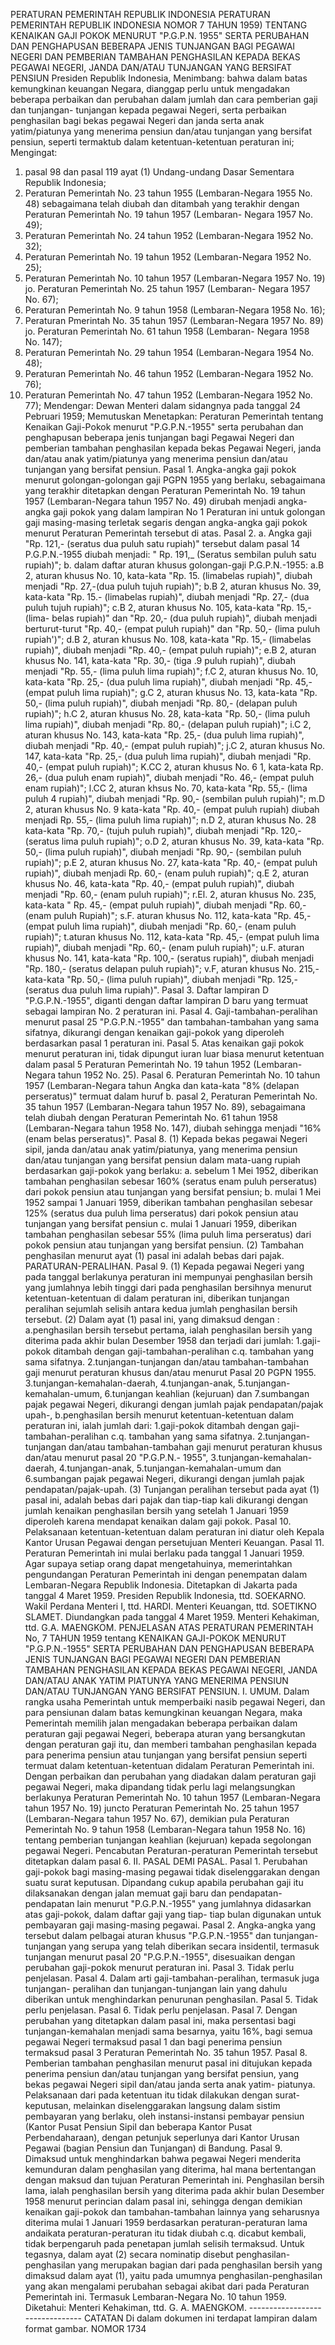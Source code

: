  PERATURAN PEMERINTAH REPUBLIK INDONESIA PERATURAN PEMERINTAH REPUBLIK INDONESIA NOMOR 7 TAHUN 1959) TENTANG KENAIKAN GAJI POKOK MENURUT "P.G.P.N. 1955" SERTA PERUBAHAN DAN PENGHAPUSAN BEBERAPA JENIS TUNJANGAN BAGI PEGAWAI NEGERI DAN PEMBERIAN TAMBAHAN PENGHASILAN KEPADA BEKAS PEGAWAI NEGERI, JANDA DAN/ATAU TUNJANGAN YANG BERSIFAT PENSIUN Presiden Republik Indonesia,
Menimbang:
 bahwa dalam batas kemungkinan keuangan Negara, dianggap perlu untuk mengadakan beberapa perbaikan dan perubahan dalam jumlah dan cara pemberian gaji dan tunjangan- tunjangan kepada pegawai Negeri, serta perbaikan penghasilan bagi bekas pegawai Negeri dan janda serta anak yatim/piatunya yang menerima pensiun dan/atau tunjangan yang bersifat pensiun, seperti termaktub dalam ketentuan-ketentuan peraturan ini;
Mengingat:

1. pasal 98 dan pasal 119 ayat (1) Undang-undang Dasar Sementara Republik Indonesia;
2. Peraturan Pemerintah No. 23 tahun 1955 (Lembaran-Negara 1955 No. 48) sebagaimana telah diubah dan ditambah yang terakhir dengan Peraturan Pemerintah No. 19 tahun 1957 (Lembaran- Negara 1957 No. 49);
3. Peraturan Pemerintah No. 24 tahun 1952 (Lembaran-Negara 1952 No. 32);
4. Peraturan Pemerintah No. 19 tahun 1952 (Lembaran-Negara 1952 No. 25);
5. Peraturan Pemerintah No. 10 tahun 1957 (Lembaran-Negara 1957 No. 19) jo. Peraturan Pemerintah No. 25 tahun 1957 (Lembaran- Negara 1957 No. 67);
6. Peraturan Pemerintah No. 9 tahun 1958 (Lembaran-Negara 1958 No. 16);
7. Peraturan Pmerintah No. 35 tahun 1957 (Lembaran-Negara 1957 No. 89) jo. Peraturan Pemerintah No. 61 tahun 1958 (Lembaran- Negara 1958 No. 147);
8. Peraturan Pemerintah No. 29 tahun 1954 (Lembaran-Negara 1954 No. 48);
9. Peraturan Pemerintah No. 46 tahun 1952 (Lembaran-Negara 1952 No. 76);
10. Peraturan Pemerintah No. 47 tahun 1952 (Lembaran-Negara 1952 No. 77); Mendengar: Dewan Menteri dalam sidangnya pada tanggal 24 Pebruari 1959; Memutuskan Menetapkan: Peraturan Pemerintah tentang Kenaikan Gaji-Pokok menurut "P.G.P.N.-1955" serta perubahan dan penghapusan beberapa jenis tunjangan bagi Pegawai Negeri dan pemberian tambahan penghasilan kepada bekas Pegawai Negeri, janda dan/atau anak yatim/piatunya yang menerima pensiun dan/atau tunjangan yang bersifat pensiun. Pasal 1. Angka-angka gaji pokok menurut golongan-golongan gaji PGPN 1955 yang berlaku, sebagaimana yang terakhir ditetapkan dengan Peraturan Pemerintah No. 19 tahun 1957 (Lembaran-Negara tahun 1957 No. 49) dirubah menjadi angka-angka gaji pokok yang dalam lampiran No 1 Peraturan ini untuk golongan gaji masing-masing terletak segaris dengan angka-angka gaji pokok menurut Peraturan Pemerintah tersebut di atas. Pasal 2.
a. Angka gaji "Rp. 121,- (seratus dua puluh satu rupiah)" tersebut dalam pasal 14 P.G.P.N.-1955 diubah menjadi: " Rp. 191,_ (Seratus sembilan puluh satu rupiah)";
b. dalam daftar aturan khusus golongan-gaji P.G.P.N.-1955:
a.B 2, aturan khusus No. 10, kata-kata "Rp. 15. (limabelas rupiah)", diubah menjadi "Rp. 27,-(dua puluh tujuh rupiah)";
b.B 2, aturan khusus No. 39, kata-kata "Rp. 15.- (limabelas rupiah)", diubah menjadi "Rp. 27,- (dua puluh tujuh rupiah)";
c.B 2, aturan khusus No. 105, kata-kata "Rp. 15,- (lima- belas rupiah)" dan "Rp. 20,- (dua puluh rupiah)", diubah menjadi berturut-turut "Rp. 40,- (empat puluh rupiah)" dan "Rp. 50,- (lima puluh rupiah')";
d.B 2, aturan khusus No. 108, kata-kata "Rp. 15,- (limabelas rupiah)", diubah menjadi "Rp. 40,- (empat puluh rupiah)";
e.B 2, aturan khusus No. 141, kata-kata "Rp. 30,- (tiga .9 puluh rupiah)", diubah menjadi "Rp. 55,- (lima puluh lima rupiah)";
f.C 2, aturan khusus No. 10, kata-kata "Rp. 25,- (dua puluh lima rupiah)", diubah menjadi "Rp. 45,- (empat puluh lima rupiah)";
g.C 2, aturan khusus No. 13, kata-kata "Rp. 50,- (lima puluh rupiah)", diubah menjadi "Rp. 80,- (delapan puluh rupiah)";
h.C 2, aturan khusus No. 28, kata-kata "Rp. 50,- (lima puluh lima rupiah)", diubah menjadi "Rp. 80,- (delapan puluh rupiah)";
i.C 2, aturan khusus No. 143, kata-kata "Rp. 25,- (dua puluh lima rupiah)", diubah menjadi "Rp. 40,- (empat puluh rupiah)";
j.C 2, aturan khusus No. 147, kata-kata "Rp. 25,- (dua puluh lima rupiah)", diubah menjadi "Rp. 40,- (empat puluh rupiah)"; K.CC 2, aturan khusus No. 6 1, kata-kata Rp. 26,- (dua puluh enam rupiah)", diubah menjadi "Ro. 46,- (empat puluh enam rupiah)";
l.CC 2, aturan khsus No. 70, kata-kata "Rp. 55,- (lima puluh 4 rupiah)", diubah menjadi "Rp. 90,- (sembilan puluh rupiah)";
m.D 2, aturan khusus No. 9 kata-kata "Rp. 40,- (empat puluh rupiah) diubah menjadi Rp. 55,- (lima puluh lima rupiah)";
n.D 2, aturan khusus No. 28 kata-kata "Rp. 70,- (tujuh puluh rupiah)", diubah menjadi "Rp. 120,- (seratus lima puluh rupiah)";
o.D 2, aturan khusus No. 39, kata-kata "Rp. 50,- (lima puluh rupiah)", diubah menjadi "Rp. 90,- (sembilan puluh rupiah)";
p.E 2, aturan khusus No. 27, kata-kata "Rp. 40,- (empat puluh rupiah)", diubah menjadi Rp. 60,- (enam puluh rupiah)";
q.E 2, aturan khusus No. 46, kata-kata "Rp. 40,- (empat puluh rupiah)", diubah menjadi "Rp. 60,- (enam puluh rupiah)";
r.El. 2, aturan khusus No. 235, kata-kata " Rp. 45,- (empat puluh rupiah)", diubah menjadi "Rp. 60,- (enam puluh Rupiah)";
s.F. aturan khusus No. 112, kata-kata "Rp. 45,- (empat puluh lima rupiah)", diubah menjadi "Rp. 60,- (enam puluh rupiah)";
t.aturan khusus No. 112, kata-kata "Rp. 45,- (empat puluh lima rupiah)", diubah menjadi "Rp. 60,- (enam puluh rupiah)";
u.F. aturan khusus No. 141, kata-kata "Rp. 100,- (seratus rupiah)", diubah menjadi "Rp. 180,- (seratus delapan puluh rupiah)";
v.F, aturan khusus No. 215,- kata-kata "Rp. 50,- (lima puluh rupiah)", diubah menjadi "Rp. 125,- (seratus dua puluh lima rupiah)". Pasal 3. Daftar lampiran D "P.G.P.N.-1955", diganti dengan daftar lampiran D baru yang termuat sebagai lampiran No. 2 peraturan ini. Pasal 4. Gaji-tambahan-peralihan menurut pasal 25 "P.G.P.N.-1955" dan tambahan-tambahan yang sama sifatnya, dikurangi dengan kenaikan gaji-pokok yang diperoleh berdasarkan pasal 1 peraturan ini. Pasal 5. Atas kenaikan gaji pokok menurut peraturan ini, tidak dipungut iuran luar biasa menurut ketentuan dalam pasal 5 Peraturan Pemerintah No. 19 tahun 1952 (Lembaran-Negara tahun 1952 No. 25). Pasal 6. Peraturan Pemerintah No. 10 tahun 1957 (Lembaran-Negara tahun Angka dan kata-kata "8% (delapan perseratus)" termuat dalam huruf b. pasal 2, Peraturan Pemerintah No. 35 tahun 1957 (Lembaran-Negara tahun 1957 No. 89), sebagaimana telah diubah dengan Peraturan Pemerintah No. 61 tahun 1958 (Lembaran-Negara tahun 1958 No. 147), diubah sehingga menjadi "16% (enam belas perseratus)". Pasal 8.
(1) Kepada bekas pegawai Negeri sipil, janda dan/atau anak yatim/piatunya, yang menerima pensiun dan/atau tunjangan yang bersifat pensiun dalam mata-uang rupiah berdasarkan gaji-pokok yang berlaku:
a. sebelum 1 Mei 1952, diberikan tambahan penghasilan sebesar 160% (seratus enam puluh perseratus) dari pokok pensiun atau tunjangan yang bersifat pensiun;
b. mulai 1 Mei 1952 sampai 1 Januari 1959, diberikan tambahan penghasilan sebesar 125% (seratus dua puluh lima perseratus) dari pokok pensiun atau tunjangan yang bersifat pensiun c. mulai 1 Januari 1959, diberikan tambahan penghasilan sebesar 55% (lima puluh lima perseratus) dari pokok pensiun atau tunjangan yang bersifat pensiun.
(2) Tambahan penghasilan menurut ayat (1) pasal ini adalah bebas dari pajak. PARATURAN-PERALIHAN. Pasal 9.
(1) Kepada pegawai Negeri yang pada tanggal berlakunya peraturan ini mempunyai penghasilan bersih yang jumlahnya lebih tinggi dari pada penghasilan bersihnya menurut ketentuan-ketentuan di dalam peraturan ini, diberikan tunjangan peralihan sejumlah selisih antara kedua jumlah penghasilan bersih tersebut. (2) Dalam ayat (1) pasal ini, yang dimaksud dengan :
a.penghasilan bersih tersebut pertama, ialah penghasilan bersih yang diterima pada akhir bulan Desember 1958 dan terjadi dari jumlah:
1.gaji-pokok ditambah dengan gaji-tambahan-peralihan c.q. tambahan yang sama sifatnya.
2.tunjangan-tunjangan dan/atau tambahan-tambahan gaji menurut peraturan khusus dan/atau menurut Pasal 20 PGPN 1955.
3.tunjangan-kemahalan-daerah, 4.tunjangan-anak, 5.tunjangan-kemahalan-umum, 6.tunjangan keahlian (kejuruan) dan 7.sumbangan pajak pegawai Negeri, dikurangi dengan jumlah pajak pendapatan/pajak upah-, b.penghasilan bersih menurut ketentuan-ketentuan dalam peraturan ini, ialah jumlah dari:
1.gaji-pokok ditambah dengan gaji-tambahan-peralihan c.q. tambahan yang sama sifatnya.
2.tunjangan-tunjangan dan/atau tambahan-tambahan gaji menurut peraturan khusus dan/atau menurut pasal 20 "P.G.P.N.- 1955", 3.tunjangan-kemahalan-daerah, 4.tunjangan-anak, 5.tunjangan-kemahalan-umum dan 6.sumbangan pajak pegawai Negeri, dikurangi dengan jumlah pajak pendapatan/pajak-upah.
(3) Tunjangan peralihan tersebut pada ayat (1) pasal ini, adalah bebas dari pajak dan tiap-tiap kali dikurangi dengan jumlah kenaikan penghasilan bersih yang setelah 1 Januari 1959 diperoleh karena mendapat kenaikan dalam gaji pokok. Pasal 10. Pelaksanaan ketentuan-ketentuan dalam peraturan ini diatur oleh Kepala Kantor Urusan Pegawai dengan persetujuan Menteri Keuangan. Pasal 11. Peraturan Pemerintah ini mulai berlaku pada tanggal 1 Januari 1959. Agar supaya setiap orang dapat mengetahuinya, memerintahkan pengundangan Peraturan Pemerintah ini dengan penempatan dalam Lembaran-Negara Republik Indonesia. Ditetapkan di Jakarta pada tanggal 4 Maret 1959. Presiden Republik Indonesia, ttd. SOEKARNO. Wakil Perdana Menteri I, ttd. HARDI. Menteri Keuangan, ttd. SOETIKNO SLAMET. Diundangkan pada tanggal 4 Maret 1959. Menteri Kehakiman, ttd. G.A. MAENGKOM. PENJELASAN ATAS PERATURAN PEMERINTAH No, 7 TAHUN 1959 tentang KENAIKAN GAJI-POKOK MENURUT "P.G.P.N.-1955" SERTA PERUBAHAN DAN PENGHAPUSAN BEBERAPA JENIS TUNJANGAN BAGI PEGAWAI NEGERI DAN PEMBERIAN TAMBAHAN PENGHASILAN KEPADA BEKAS PEGAWAI NEGERI, JANDA DAN/ATAU ANAK YATIM PIATUNYA YANG MENERIMA PENSIUN DAN/ATAU TUNJANGAN YANG BERSIFAT PENSIUN. I. UMUM. Dalam rangka usaha Pemerintah untuk memperbaiki nasib pegawai Negeri, dan para pensiunan dalam batas kemungkinan keuangan Negara, maka Pemerintah memilih jalan mengadakan beberapa perbaikan dalam peraturan gaji pegawai Negeri, beberapa aturan yang bersangkutan dengan peraturan gaji itu, dan memberi tambahan penghasilan kepada para penerima pensiun atau tunjangan yang bersifat pensiun seperti termuat dalam ketentuan-ketentuan didalam Peraturan Pemerintah ini. Dengan perbaikan dan perubahan yang diadakan dalam peraturan gaji pegawai Negeri, maka dipandang tidak perlu lagi melangsungkan berlakunya Peraturan Pemerintah No. 10 tahun 1957 (Lembaran-Negara tahun 1957 No. 19) juncto Peraturan Pemerintah No. 25 tahun 1957 (Lembaran-Negara tahun 1957 No. 67), demikian pula Peraturan Pemerintah No. 9 tahun 1958 (Lembaran-Negara tahun 1958 No. 16) tentang pemberian tunjangan keahlian (kejuruan) kepada segolongan pegawai Negeri. Pencabutan Peraturan-peraturan Pemerintah tersebut ditetapkan dalam pasal 6. II. PASAL DEMI PASAL. Pasal 1. Perubahan gaji-pokok bagi masing-masing pegawai tidak diselenggarakan dengan suatu surat keputusan. Dipandang cukup apabila perubahan gaji itu dilaksanakan dengan jalan memuat gaji baru dan pendapatan-pendapatan lain menurut "P.G.P.N.-1955" yang jumlahnya didasarkan atas gaji-pokok, dalam daftar gaji yang tiap- tiap bulan digunakan untuk pembayaran gaji masing-masing pegawai. Pasal 2. Angka-angka yang tersebut dalam pelbagai aturan khusus "P.G.P.N.-1955" dan tunjangan-tunjangan yang serupa yang telah diberikan secara insidentil, termasuk tunjangan menurut pasal 20 "P.G.P.N.-1955", disesuaikan dengan perubahan gaji-pokok menurut peraturan ini. Pasal 3. Tidak perlu penjelasan. Pasal 4. Dalam arti gaji-tambahan-peralihan, termasuk juga tunjangan- peralihan dan tunjangan-tunjangan lain yang dahulu diberikan untuk menghindarkan penurunan penghasilan. Pasal 5. Tidak perlu penjelasan. Pasal 6. Tidak perlu penjelasan. Pasal 7. Dengan perubahan yang ditetapkan dalam pasal ini, maka persentasi bagi tunjangan-kemahalan menjadi sama besarnya, yaitu 16%, bagi semua pegawai Negeri termaksud pasal 1 dan bagi penerima pensiun termaksud pasal 3 Peraturan Pemerintah No. 35 tahun 1957. Pasal 8. Pemberian tambahan penghasilan menurut pasal ini ditujukan kepada penerima pensiun dan/atau tunjangan yang bersifat pensiun, yang bekas pegawai Negeri sipil dan/atau janda serta anak yatim- piatunya. Pelaksanaan dari pada ketentuan itu tidak dilakukan dengan surat-keputusan, melainkan diselenggarakan langsung dalam sistim pembayaran yang berlaku, oleh instansi-instansi pembayar pensiun (Kantor Pusat Pensiun Sipil dan beberapa Kantor Pusat Perbendaharaan), dengan petunjuk seperlunya dari Kantor Urusan Pegawai (bagian Pensiun dan Tunjangan) di Bandung. Pasal 9. Dimaksud untuk menghindarkan bahwa pegawai Negeri menderita kemunduran dalam penghasilan yang diterima, hal mana bertentangan dengan maksud dan tujuan Peraturan Pemerintah ini. Penghasilan bersih lama, ialah penghasilan bersih yang diterima pada akhir bulan Desember 1958 menurut perincian dalam pasal ini, sehingga dengan demikian kenaikan gaji-pokok dan tambahan-tambahan lainnya yang seharusnya diterima mulai 1 Januari 1959 berdasarkan peraturan-peraturan lama andaikata peraturan-peraturan itu tidak diubah c.q. dicabut kembali, tidak berpengaruh pada penetapan jumlah selisih termaksud. Untuk tegasnya, dalam ayat (2) secara nominatip disebut penghasilan-penghasilan yang merupakan bagian dari pada penghasilan bersih yang dimaksud dalam ayat (1), yaitu pada umumnya penghasilan-penghasilan yang akan mengalami perubahan sebagai akibat dari pada Peraturan Pemerintah ini. Termasuk Lembaran-Negara No. 10 tahun 1959. Diketahui: Menteri Kehakiman, ttd. G. A. MAENGKOM. -------------------------------- CATATAN Di dalam dokumen ini terdapat lampiran dalam format gambar. NOMOR 1734